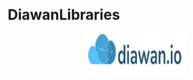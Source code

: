 # DiawanLibraries

<div align="center">
  <a href="https://github.com/github_username/repo_name">
    <img src="image/logo.png" alt="Logo" width="200" height="80">
  </a>
